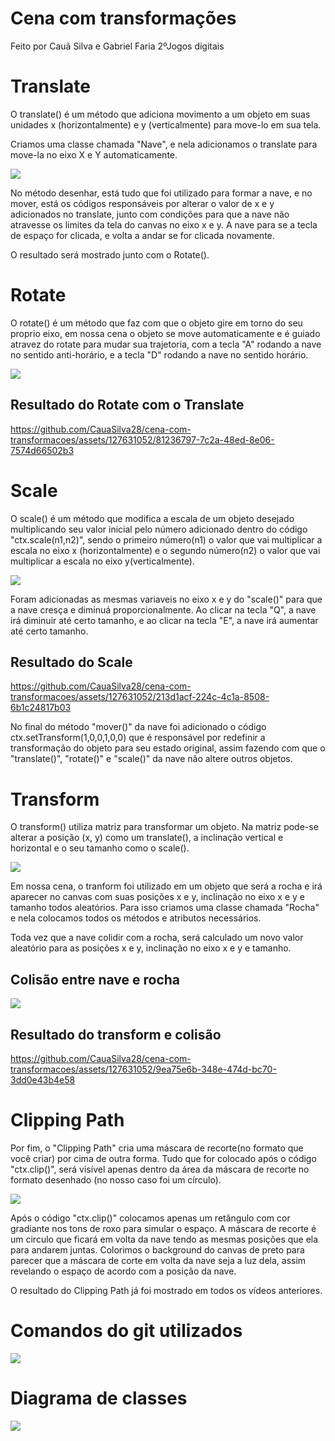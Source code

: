 # Cena com transformações
<p>Feito por Cauã Silva e Gabriel Faria 2ºJogos digitais</p>

# Translate
<p>O translate() é um método que adiciona movimento a um objeto em suas unidades x (horizontalmente) e y (verticalmente) para move-lo em sua tela.</p>
<p>Criamos uma classe chamada "Nave", e nela adicionamos o translate para move-la no eixo X e Y automaticamente.</p>
<img src='img/translateimg.jpg' />
<p>No método desenhar, está tudo que foi utilizado para formar a nave, e no mover, está os códigos responsáveis por alterar o valor de x e y adicionados no translate, junto com condições para que a nave não atravesse os limites da tela do canvas no eixo x e y. A nave para se a tecla de espaço for clicada, e volta a andar se for clicada novamente.</p>
<p>O resultado será mostrado junto com o Rotate().</p>

# Rotate
<p>O rotate() é um método que faz com que o objeto gire em torno do seu proprio eixo, em nossa cena o objeto se move automaticamente e é guiado atravez do rotate para mudar sua trajetoria, com a tecla "A" rodando a nave no sentido anti-horário, e a tecla "D" rodando a nave no sentido horário.</p>
<img src='img/rotateimg.jpg' />

## Resultado do Rotate com o Translate
https://github.com/CauaSilva28/cena-com-transformacoes/assets/127631052/81236797-7c2a-48ed-8e06-7574d66502b3

# Scale 
<p>O scale() é um método que modifica a escala de um objeto desejado multiplicando seu valor inicial pelo número adicionado dentro do código "ctx.scale(n1,n2)", sendo o primeiro número(n1) o valor que vai multiplicar a escala no eixo x (horizontalmente) e o segundo número(n2) o valor que vai multiplicar a escala no eixo y(verticalmente). </p>
<img src='img/scaleimg.jpg' />
<p>Foram adicionadas as mesmas variaveis no eixo x e y do "scale()" para que a nave cresça e diminuá proporcionalmente. Ao clicar na tecla "Q", a nave irá diminuir até certo tamanho, e ao clicar na tecla "E", a nave irá aumentar até certo tamanho.</p>

## Resultado do Scale
https://github.com/CauaSilva28/cena-com-transformacoes/assets/127631052/213d1acf-224c-4c1a-8508-6b1c24817b03

<p>No final do método "mover()" da nave foi adicionado o código ctx.setTransform(1,0,0,1,0,0) que é responsável por redefinir a transformação do objeto para seu estado original, assim fazendo com que o "translate()", "rotate()" e "scale()" da nave não altere outros objetos.</p>

# Transform
<p>O transform() utiliza matriz para transformar um objeto. Na matriz pode-se alterar a posição (x, y) como um translate(), a inclinação vertical e horizontal e o seu tamanho como o scale().</p>
<img src='img/transformimg.jpg' />
<p>Em nossa cena, o tranform foi utilizado em um objeto que será a rocha e irá aparecer no canvas com suas posições x e y, inclinação no eixo x e y e tamanho todos aleatórios. Para isso criamos uma classe chamada "Rocha" e nela colocamos todos os métodos e atributos necessários.</p>
<p>Toda vez que a nave colidir com a rocha, será calculado um novo valor aleatório para as posições x e y, inclinação no eixo x e y e tamanho.</p>

## Colisão entre nave e rocha
<img src='img/colisao.jpg' />

## Resultado do transform e colisão
https://github.com/CauaSilva28/cena-com-transformacoes/assets/127631052/9ea75e6b-348e-474d-bc70-3dd0e43b4e58

# Clipping Path
<p>Por fim, o "Clipping Path" cria uma máscara de recorte(no formato que você criar) por cima de outra forma. Tudo que for colocado após o código "ctx.clip()", será visível apenas dentro da área da máscara de recorte no formato desenhado (no nosso caso foi um círculo).</p>
<img src='img/clipimg.jpg' />
<p>Após o código "ctx.clip()" colocamos apenas um retângulo com cor gradiante nos tons de roxo para simular o espaço. A máscara de recorte é um circulo que ficará em volta da nave tendo as mesmas posições que ela para andarem juntas. Colorimos o background do canvas de preto para parecer que a máscara de corte em volta da nave seja a luz dela, assim revelando o espaço de acordo com a posição da nave.</p>
<p>O resultado do Clipping Path já foi mostrado em todos os vídeos anteriores.</p>

# Comandos do git utilizados
<img src='img/git.jpg' />

# Diagrama de classes
<img src='img/diagrama.jpg' />